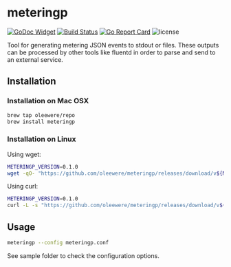 # meteringp

[![GoDoc Widget](https://godoc.org/github.com/oleewere/meteringp/producer?status.svg)](https://godoc.org/github.com/oleewere/meteringp/producer)
[![Build Status](https://travis-ci.org/oleewere/meteringp.svg?branch=master)](https://travis-ci.org/oleewere/meteringp)
[![Go Report Card](https://goreportcard.com/badge/github.com/oleewere/meteringp)](https://goreportcard.com/report/github.com/oleewere/meteringp)
![license](http://img.shields.io/badge/license-Apache%20v2-blue.svg)

Tool for generating metering JSON events to stdout or files. These outputs can be processed by other tools like fluentd in order to parse and send to an external service.

## Installation 

### Installation on Mac OSX
```bash
brew tap oleewere/repo
brew install meteringp
```

### Installation on Linux

Using wget:
```bash
METERINGP_VERSION=0.1.0
wget -qO- "https://github.com/oleewere/meteringp/releases/download/v${METERINGP_VERSION}/meteringp_${METERINGP_VERSION}_linux_64-bit.tar.gz" | tar -C /usr/bin -zxv meteringp
```

Using curl:
```bash
METERINGP_VERSION=0.1.0
curl -L -s "https://github.com/oleewere/meteringp/releases/download/v${METERINGP_VERSION}/meteringp_${METERINGP_VERSION}_linux_64-bit.tar.gz" | tar -C /usr/bin -xzv meteringp
```

## Usage

```bash
meteringp --config meteringp.conf
```

See sample folder to check the configuration options.
